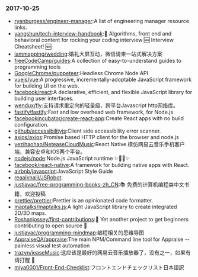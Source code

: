 ### 2017-10-25 
* [ryanburgess/engineer-manager](https://github.com//ryanburgess/engineer-manager):A list of engineering manager resource links. 
* [yangshun/tech-interview-handbook](https://github.com//yangshun/tech-interview-handbook):💯 Algorithms, front end and behavioral content for rocking your coding interview 🆕 Interview Cheatsheet! 🆕 
* [iammapping/wedding](https://github.com//iammapping/wedding):婚礼大屏互动，微信请柬一站式解决方案 
* [freeCodeCamp/guides](https://github.com//freeCodeCamp/guides):A collection of easy-to-understand guides to programming tools 
* [GoogleChrome/puppeteer](https://github.com//GoogleChrome/puppeteer):Headless Chrome Node API 
* [vuejs/vue](https://github.com//vuejs/vue):A progressive, incrementally-adoptable JavaScript framework for building UI on the web. 
* [facebook/react](https://github.com//facebook/react):A declarative, efficient, and flexible JavaScript library for building user interfaces. 
* [wendux/fly](https://github.com//wendux/fly):支持请求重定向的轻量级、跨平台Javascript http网络库。 
* [fastify/fastify](https://github.com//fastify/fastify):Fast and low overhead web framework, for Node.js 
* [facebookincubator/create-react-app](https://github.com//facebookincubator/create-react-app):Create React apps with no build configuration. 
* [github/accessibilityjs](https://github.com//github/accessibilityjs):Client side accessibility error scanner. 
* [axios/axios](https://github.com//axios/axios):Promise based HTTP client for the browser and node.js 
* [yezihaohao/NeteaseCloudMusic](https://github.com//yezihaohao/NeteaseCloudMusic):React Native 模仿网易云音乐手机客户端，兼容安卓和IOS两个平台。 
* [nodejs/node](https://github.com//nodejs/node):Node.js JavaScript runtime ✨🐢🚀✨ 
* [facebook/react-native](https://github.com//facebook/react-native):A framework for building native apps with React. 
* [airbnb/javascript](https://github.com//airbnb/javascript):JavaScript Style Guide 
* [reaalkhalil/JSRobot](https://github.com//reaalkhalil/JSRobot): 
* [justjavac/free-programming-books-zh_CN](https://github.com//justjavac/free-programming-books-zh_CN):📚 免费的计算机编程类中文书籍，欢迎投稿 
* [prettier/prettier](https://github.com//prettier/prettier):Prettier is an opinionated code formatter. 
* [maptalks/maptalks.js](https://github.com//maptalks/maptalks.js):A light JavaScript library to create integrated 2D/3D maps. 
* [Roshanjossey/first-contributions](https://github.com//Roshanjossey/first-contributions):🚀 Yet another project to get beginners contributing to open source 🔰 
* [justjavac/programming-mindmap](https://github.com//justjavac/programming-mindmap):编程相关的思维导图 
* [AppraiseQA/appraise](https://github.com//AppraiseQA/appraise):The main NPM/Command line tool for Appraise -- painless visual test automation 
* [trazyn/ieaseMusic](https://github.com//trazyn/ieaseMusic):这应该是最好的网易云音乐播放器了，没有之一，如果有请打醒 🤘 
* [miya0001/Front-End-Checklist](https://github.com//miya0001/Front-End-Checklist):フロントエンドチェックリスト日本語訳 
